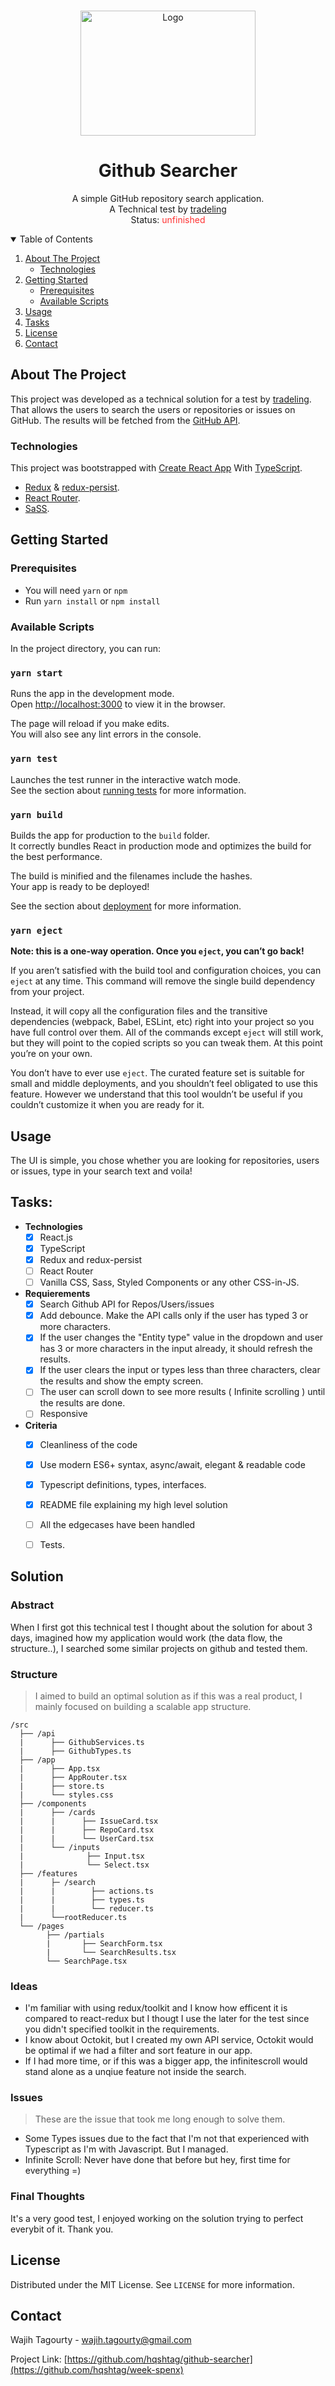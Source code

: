 






<!-- PROJECT LOGO -->
<br />
<p align="center">
  <a href="https://github.com/othneildrew/Best-README-Template">
    <img src="public/GitHub_Logo.png" alt="Logo" width="280" height="200">
  </a>

  <h1 align="center">Github Searcher</h1>

  <p align="center">
   A simple GitHub repository search application.
    <br />
   A Technical test by <a href="https://www.tradeling.com">tradeling</a>
    <br />
    Status: <span style="color: #FF3232">unfinished</span>
</p>



<!-- TABLE OF CONTENTS -->
<details open="open">
  <summary>Table of Contents</summary>
  <ol>
    <li>
      <a href="#about-the-project">About The Project</a>
      <ul>
        <li><a href="#technologies">Technologies</a></li>
      </ul>
    </li>
    <li>
      <a href="#getting-started">Getting Started</a>
      <ul>
        <li><a href="#prerequisites">Prerequisites</a></li>
        <li><a href="#available-scripts">Available Scripts</a></li>
      </ul>
    </li>
    <li><a href="#usage">Usage</a></li>
    <li><a href="#tasks">Tasks</a></li>
    <li><a href="#license">License</a></li>
    <li><a href="#contact">Contact</a></li>

  </ol>
</details>



<!-- ABOUT THE PROJECT -->
## About The Project

This project was developed as a technical solution for a test by [tradeling](https://www.tradeling.com/). That allows the users to search the users or repositories or issues on GitHub. The results will be fetched from the [GitHub API](https://developer.github.com/v3/search/).


### Technologies

This project was bootstrapped with [Create React App](https://github.com/facebook/create-react-app) With [TypeScript](https://sass-lang.com/).

- [Redux](https://redux.js.org/recipes/usage-with-typescript) & [redux-persist](https://github.com/rt2zz/redux-persist).
- [React Router](https://github.com/ReactTraining/react-router).
- [SaSS](https://sass-lang.com/).



<!-- GETTING STARTED -->
## Getting Started

### Prerequisites
- You will need `yarn` or `npm`
- Run `yarn install` or `npm install`

### Available Scripts
In the project directory, you can run:

### `yarn start`

Runs the app in the development mode.\
Open [http://localhost:3000](http://localhost:3000) to view it in the browser.

The page will reload if you make edits.\
You will also see any lint errors in the console.

### `yarn test`

Launches the test runner in the interactive watch mode.\
See the section about [running tests](https://facebook.github.io/create-react-app/docs/running-tests) for more information.

### `yarn build`

Builds the app for production to the `build` folder.\
It correctly bundles React in production mode and optimizes the build for the best performance.

The build is minified and the filenames include the hashes.\
Your app is ready to be deployed!

See the section about [deployment](https://facebook.github.io/create-react-app/docs/deployment) for more information.

### `yarn eject`

**Note: this is a one-way operation. Once you `eject`, you can’t go back!**

If you aren’t satisfied with the build tool and configuration choices, you can `eject` at any time. This command will remove the single build dependency from your project.

Instead, it will copy all the configuration files and the transitive dependencies (webpack, Babel, ESLint, etc) right into your project so you have full control over them. All of the commands except `eject` will still work, but they will point to the copied scripts so you can tweak them. At this point you’re on your own.

You don’t have to ever use `eject`. The curated feature set is suitable for small and middle deployments, and you shouldn’t feel obligated to use this feature. However we understand that this tool wouldn’t be useful if you couldn’t customize it when you are ready for it.


<!-- USAGE EXAMPLES -->
## Usage

The UI is simple, you chose whether you are looking for repositories, users or issues, type in your search text and voila!



<!-- TASKs -->
## Tasks:
- **Technologies**
    - [x] React.js
    - [x] TypeScript
    - [x] Redux and redux-persist
    - [ ] React Router
    - [ ] Vanilla CSS, Sass, Styled Components or any other CSS-in-JS.
- **Requierements**
    - [x] Search Github API for Repos/Users/issues
    - [x] Add debounce. Make the API calls only if the user has typed 3 or more characters.
    - [x] If the user changes the "Entity type" value in the dropdown and user has 3 or more characters in the input already, it should refresh the results.
    - [X] If the user clears the input or types less than three characters, clear the results and show the empty screen.
    - [ ] The user can scroll down to see more results ( Infinite scrolling ) until the results are done.
    - [ ] Responsive
- **Criteria**
    - [x] Cleanliness of the code
    - [x] Use modern ES6+ syntax, async/await, elegant & readable code
    - [x] Typescript definitions, types, interfaces.
    - [x] README file explaining my high level solution
    - [ ] All the edgecases have been handled
    - [ ] Tests.


## Solution
### Abstract
When I first got this technical test I thought about the solution for about 3 days, imagined how my application would work (the data flow, the structure..), I searched some similar projects on github and tested them.



### Structure
>I aimed to build an optimal solution as if this was a real product, I mainly focused on building a scalable app structure.
```
/src
  ├── /api
  |      ├── GithubServices.ts
  |      ├── GithubTypes.ts
  ├── /app
  |      ├── App.tsx
  |      ├── AppRouter.tsx
  |      ├── store.ts
  |      └── styles.css
  ├── /components
  |      ├── /cards
  |      |      ├── IssueCard.tsx
  |      |      ├── RepoCard.tsx
  |      |      └── UserCard.tsx
  |      └── /inputs
  |              ├── Input.tsx
  |              └── Select.tsx
  ├── /features   
  |      ├─ /search
  |      |        ├── actions.ts
  |      |        ├── types.ts
  |      |        └── reducer.ts
  |      └──rootReducer.ts
  └── /pages
        ├── /partials
        |       ├── SearchForm.tsx
        |       └── SearchResults.tsx
        └── SearchPage.tsx
```
### Ideas
- I'm familiar with using redux/toolkit and I know how efficent it is compared to react-redux but I thougt I use the later  for the test since you didn't specified toolkit in the requirements.
- I know about Octokit, but I created my own API service, Octokit would be optimal if we had a filter and sort feature in our app. 
- If I had more time, or if this was a bigger app, the infinitescroll would stand alone as a unqiue feature not inside the search.

### Issues
>These are the issue that took me long enough to solve them.
- Some Types issues due to the fact that I'm not that experienced with Typescript as I'm with Javascript. But I managed.
- Infinite Scroll: Never have done that before but hey, first time for everything =)

### Final Thoughts
It's a very good test, I enjoyed working on the solution trying to perfect everybit of it. Thank you.

<!-- LICENSE -->
## License

Distributed under the MIT License. See `LICENSE` for more information.



<!-- CONTACT -->
## Contact

 Wajih Tagourty - wajih.tagourty@gmail.com

Project Link: [https://github.com/hqshtag/github-searcher](https://github.com/hqshtag/week-spenx)



